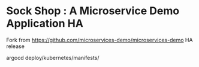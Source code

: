 # Sock Shop : A Microservice Demo Application HA

Fork from https://github.com/microservices-demo/microservices-demo
HA release

argocd
deploy/kubernetes/manifests/
